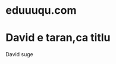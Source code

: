 # eduuuqu.com
<!DOCTYPE html>
<html>
<body>
<h1>David e taran,ca titlu</h1>
<p>David suge</p>
</body>
</html>
